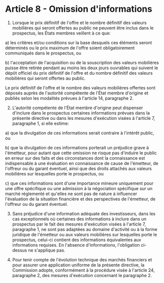 # Article 8 - Omission d'informations


1. Lorsque le prix définitif de l'offre et le nombre définitif des valeurs mobilières qui seront offertes au public ne peuvent être inclus dans le prospectus, les États membres veillent à ce que:

a) les critères et/ou conditions sur la base desquels ces éléments seront déterminés ou le prix maximum de l'offre soient obligatoirement communiqués dans le prospectus, ou

b) l'acceptation de l'acquisition ou de la souscription des valeurs mobilières puisse être retirée pendant au moins les deux jours ouvrables qui suivent le dépôt officiel du prix définitif de l'offre et du nombre définitif des valeurs mobilières qui seront offertes au public.

Le prix définitif de l'offre et le nombre des valeurs mobilières offertes sont déposés auprès de l'autorité compétente de l'État membre d'origine et publiés selon les modalités prévues à l'article 14, paragraphe 2.

2. L'autorité compétente de l'État membre d'origine peut dispenser d'inclure dans le prospectus certaines informations prévues dans la présente directive ou dans les mesures d'exécution visées à l'article 7, paragraphe 1, si elle estime:

a) que la divulgation de ces informations serait contraire à l'intérêt public, ou

b) que la divulgation de ces informations porterait un préjudice grave à l'émetteur, pour autant que cette omission ne risque pas d'induire le public en erreur sur des faits et des circonstances dont la connaissance est indispensable à une évaluation en connaissance de cause de l'émetteur, de l'offreur ou du garant éventuel, ainsi que des droits attachés aux valeurs mobilières sur lesquelles porte le prospectus, ou

c) que ces informations sont d'une importance mineure uniquement pour une offre spécifique ou une admission à la négociation spécifique sur un marché réglementé et qu'elles ne sont pas de nature à influencer l'évaluation de la situation financière et des perspectives de l'émetteur, de l'offreur ou du garant éventuel.

3. Sans préjudice d'une information adéquate des investisseurs, dans les cas exceptionnels où certaines des informations à inclure dans un prospectus par le fait des mesures d'exécution visées à l'article 7, paragraphe 1, ne sont pas adaptées au domaine d'activité ou à la forme juridique de l'émetteur ou aux valeurs mobilières sur lesquelles porte le prospectus, celui-ci contient des informations équivalentes aux informations requises. En l'absence d'informations, l'obligation ci-dessus ne s'applique pas.

4. Pour tenir compte de l'évolution technique des marchés financiers et pour assurer une application uniforme de la présente directive, la Commission adopte, conformément à la procédure visée à l'article 24, paragraphe 2, des mesures d'exécution concernant le paragraphe 2.

